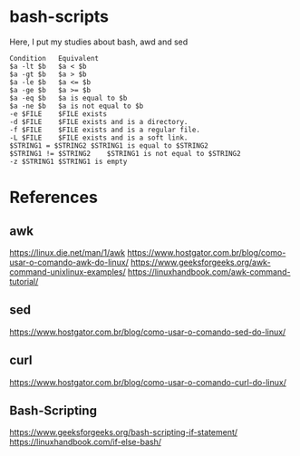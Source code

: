 # bash-scripts

Here, I put my studies about bash, awd and sed

```
Condition	Equivalent
$a -lt $b	$a < $b
$a -gt $b	$a > $b
$a -le $b	$a <= $b
$a -ge $b	$a >= $b
$a -eq $b	$a is equal to $b
$a -ne $b	$a is not equal to $b
-e $FILE	$FILE exists
-d $FILE	$FILE exists and is a directory.
-f $FILE	$FILE exists and is a regular file.
-L $FILE	$FILE exists and is a soft link.
$STRING1 = $STRING2	$STRING1 is equal to $STRING2
$STRING1 != $STRING2	$STRING1 is not equal to $STRING2
-z $STRING1	$STRING1 is empty
```

# References
## awk
https://linux.die.net/man/1/awk
https://www.hostgator.com.br/blog/como-usar-o-comando-awk-do-linux/
https://www.geeksforgeeks.org/awk-command-unixlinux-examples/
https://linuxhandbook.com/awk-command-tutorial/

## sed
https://www.hostgator.com.br/blog/como-usar-o-comando-sed-do-linux/

## curl
https://www.hostgator.com.br/blog/como-usar-o-comando-curl-do-linux/

## Bash-Scripting 
https://www.geeksforgeeks.org/bash-scripting-if-statement/
https://linuxhandbook.com/if-else-bash/



